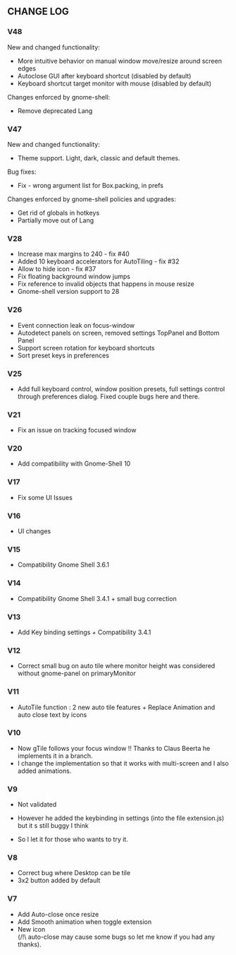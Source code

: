 CHANGE LOG
----------
### V48

New and changed functionality:

- More intuitive behavior on manual window move/resize around screen edges
- Autoclose GUI after keyboard shortcut (disabled by default)
- Keyboard shortcut target monitor with mouse (disabled by default)

Changes enforced by gnome-shell:

- Remove deprecated Lang

### V47

New and changed functionality:
- Theme support. Light, dark, classic and default themes.

Bug fixes:
- Fix - wrong argument list for Box.packing, in prefs

Changes enforced by gnome-shell policies and upgrades:
- Get rid of globals in hotkeys
- Partially move out of Lang

### V28

-   Increase max margins to 240 - fix #40
-   Added 10 keyboard accelerators for AutoTiling - fix #32
-   Allow to hide icon - fix #37
-   Fix floating background window jumps
-   Fix reference to invalid objects that happens in mouse resize
-   Gnome-shell version support to 28

### V26

-   Event connection leak on focus-window
-   Autodetect panels on screen, removed settings TopPanel and Bottom Panel
-   Support screen rotation for keyboard shortcuts
-   Sort preset keys in preferences

### V25

-   Add full keyboard control, window position presets, full settings control through preferences dialog. Fixed couple bugs here and there.

### V21

-   Fix an issue on tracking focused window


### V20

-   Add compatibility with Gnome-Shell 10

### V17

-   Fix some UI Issues

### V16

-   UI changes

### V15

-   Compatibility Gnome Shell 3.6.1
	
### V14

-   Compatibility Gnome Shell 3.4.1 + small bug correction

### V13

-   Add Key binding settings + Compatibility 3.4.1

### V12

-   Correct small bug on auto tile where monitor height was considered without gnome-panel on primaryMonitor

### V11

-   AutoTile function : 2 new auto tile features + Replace Animation and auto close text by icons
    
### V10
 
-   Now gTile follows your focus window !! Thanks to Claus Beerta he implements it in a branch.
-   I change the implementation so that it works with  multi-screen and I also added animations.
    
### V9

-   Not validated

-   However he added the keybinding in settings (into the file extension.js) but it s still buggy I think
-   So I let it for those who wants to try it.

### V8

-   Correct bug where Desktop can be tile
-   3x2 button added by default

### V7

-   Add Auto-close once resize
-   Add Smooth animation when toggle extension
-   New icon  
    (/!\ auto-close may cause some bugs so let me know if you had any thanks).
